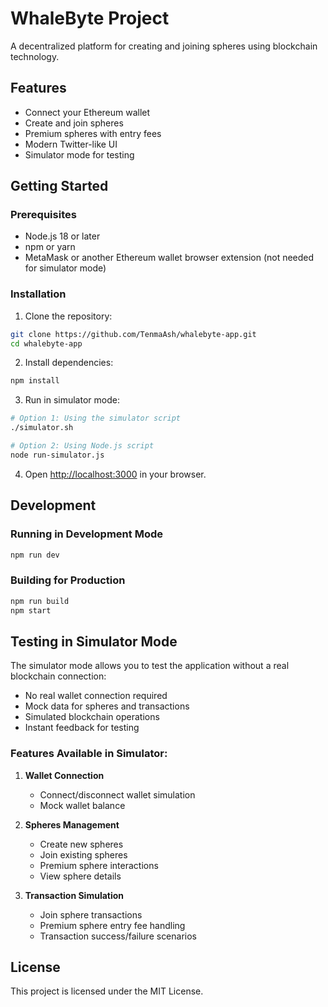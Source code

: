 # WhaleByte Project

A decentralized platform for creating and joining spheres using blockchain technology.

## Features

- Connect your Ethereum wallet
- Create and join spheres
- Premium spheres with entry fees
- Modern Twitter-like UI
- Simulator mode for testing

## Getting Started

### Prerequisites

- Node.js 18 or later
- npm or yarn
- MetaMask or another Ethereum wallet browser extension (not needed for simulator mode)

### Installation

1. Clone the repository:
```bash
git clone https://github.com/TenmaAsh/whalebyte-app.git
cd whalebyte-app
```

2. Install dependencies:
```bash
npm install
```

3. Run in simulator mode:
```bash
# Option 1: Using the simulator script
./simulator.sh

# Option 2: Using Node.js script
node run-simulator.js
```

4. Open [http://localhost:3000](http://localhost:3000) in your browser.

## Development

### Running in Development Mode

```bash
npm run dev
```

### Building for Production

```bash
npm run build
npm start
```

## Testing in Simulator Mode

The simulator mode allows you to test the application without a real blockchain connection:

- No real wallet connection required
- Mock data for spheres and transactions
- Simulated blockchain operations
- Instant feedback for testing

### Features Available in Simulator:

1. **Wallet Connection**
   - Connect/disconnect wallet simulation
   - Mock wallet balance

2. **Spheres Management**
   - Create new spheres
   - Join existing spheres
   - Premium sphere interactions
   - View sphere details

3. **Transaction Simulation**
   - Join sphere transactions
   - Premium sphere entry fee handling
   - Transaction success/failure scenarios

## License

This project is licensed under the MIT License.